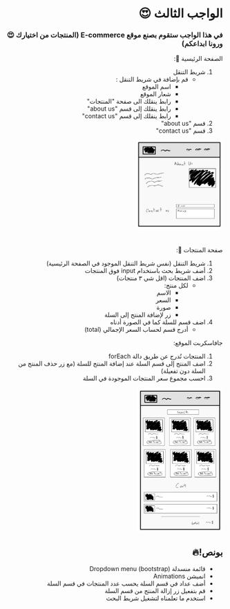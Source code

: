 <div dir=rtl> 

  <h1> الواجب الثالث 😍 </h1>
  <h3>في هذا الواجب ستقوم بصنع موقع E-commerce (المنتجات من اختيارك 😍 ورونا ابداعكم)</h3>
  
الصفحة الرئيسية 🏡:
1. شريط التنقل 
    - قم بإضافة في شريط التنقل :
      * اسم الموقع
      * شعار الموقع
      * رابط ينقلك الى صفحة "المنتجات"
      * رابط ينقلك إلى قسم "about us"
      * رابط ينقلك إلى قسم "contact us"
2. قسم  "about us"
3. قسم "contact us"
  <img src="./wireframe1.jpg" alt="wireframe" width="200"/>
  <h1></h1>
صفحة  المنتجات 🧥:
  
1. شريط التنقل (نفس شريط التنقل الموجود في الصفحة الرئيسية)
2. أضف شريط بحث باستخدام input فوق المنتجات
3. اضف المنتجات  (اقل شي ٣ منتجات)
    - لكل منتج:
      * الاسم
      * السعر
      * صورة
      * زر لإضافة المنتج  إلى السلة
4. اضف قسم للسلة كما في الصورة أدناه
   - أدرج قسم لحساب السعر الإجمالي (total)
  
جافاسكربت الموقع:
1. المنتجات تُدرج عن طريق دالة forEach
2. اضف المنتج إلى قسم السلة عند إضافة المنتج للسلة (مع زر حذف المنتج من السلة دون تفعيلة)
3. احسب مجموع سعر المنتجات الموجودة في السلة
<img src="./wireframe2.jpg" alt="wireframe" width="200"/>

## بونص!🔥
* قائمة منسدلة Dropdown menu (bootstrap)
* انميشن Animations
* أضف عداد في قسم السلة يحسب عدد المنتجات في قسم السلة
* قم بتفعيل زر إزالة المنتج من قسم السلة
* استخدم ما تعلمناه لتشغيل شريط البحث

</div>
